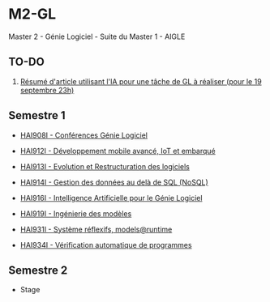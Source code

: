 # M2-GL
Master 2 - Génie Logiciel - Suite du Master 1 - AIGLE

## TO-DO

1. [Résumé d'article utilisant l'IA pour une tâche de GL à réaliser (pour le 19 septembre 23h)](https://moodle.umontpellier.fr/mod/assign/view.php?id=446090)

## Semestre 1

* [HAI908I - Conférences Génie Logiciel](./S1/HAI908---CGL "HAI908---CGL")

* [HAI912I - Développement mobile avancé, IoT et embarqué](./S1/HAI912---DMo "HAI912---DMo")

* [HAI913I - Evolution et Restructuration des logiciels](./S1/HAI913---ER "HAI913---ER")

* [HAI914I - Gestion des données au delà de SQL (NoSQL)](./S1/HAI914---NSQL "HAI914---NSQL" )

* [HAI916I - Intelligence Artificielle pour le Génie Logiciel](./S1/HAI916---IA "HAI916---IA")

* [HAI919I - Ingénierie des modèles](./S1/HAI919---IM "HAI916---IM")

* [HAI931I - Système réflexifs, models@runtime](./S1/HAI931---SRMR "HAI931---SRMR")

* [HAI934I - Vérification automatique de programmes](./S1/HAI934---VAP "HAI934---VAP")

## Semestre 2

* Stage
